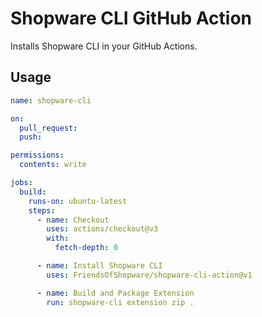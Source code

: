 # Shopware CLI GitHub Action

Installs Shopware CLI in your GitHub Actions.


## Usage

```yaml
name: shopware-cli

on:
  pull_request:
  push:

permissions:
  contents: write

jobs:
  build:
    runs-on: ubuntu-latest
    steps:
      - name: Checkout
        uses: actions/checkout@v3
        with:
          fetch-depth: 0

      - name: Install Shopware CLI
        uses: FriendsOfShopware/shopware-cli-action@v1

      - name: Build and Package Extension
        run: shopware-cli extension zip .
```

